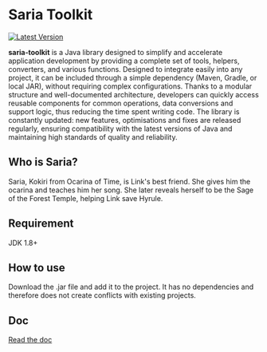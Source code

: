 # Saria Toolkit
[![Latest Version](https://img.shields.io/github/release/FrancescoCeliento/saria-toolkit.svg?color=5998FF&label=latest%20version&style=flat-square)](https://github.com/FrancescoCeliento/saria-toolkit/releases/latest)

**saria‑toolkit** is a Java library designed to 
simplify and accelerate application development by providing a complete set of tools, helpers, converters, and various functions.
 Designed to integrate easily into any project, it 
can be included through a simple dependency (Maven, Gradle, or local JAR),  without requiring complex configurations. Thanks to a  modular structure and well-documented architecture, developers  can quickly access reusable components for common operations,
 data conversions and support logic, thus reducing the 
time spent writing code. The library is constantly updated: new features, optimisations and fixes are released regularly, ensuring compatibility with
 the latest versions of Java and maintaining high standards of quality and reliability.

## Who is Saria?
Saria, Kokiri from Ocarina of Time, is Link's best friend. She gives him the ocarina and teaches him her song. She later reveals herself to be the Sage of the Forest Temple, helping Link save Hyrule.


## Requirement
JDK 1.8+

## How to use
Download the .jar file and add it to the project. It has no dependencies and therefore does not create conflicts with existing projects.

## Doc
[Read the doc](https://github.com/FrancescoCeliento/saria-toolkit/blob/main/DOCS.MD)